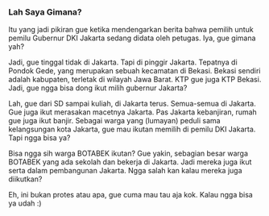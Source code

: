 ### Lah Saya Gimana?

Itu yang jadi pikiran gue ketika mendengarkan berita bahwa pemilih untuk pemilu Gubernur DKI Jakarta sedang didata oleh petugas. Iya, gue gimana yah?

Jadi, gue tinggal tidak di Jakarta. Tapi di pinggir Jakarta. Tepatnya di Pondok Gede, yang merupakan sebuah kecamatan di Bekasi. Bekasi sendiri adalah kabupaten, terletak di wilayah Jawa Barat. KTP gue juga KTP Bekasi. Jadi, gue ngga bisa dong ikut milih gubernur Jakarta?

Lah, gue dari SD sampai kuliah, di Jakarta terus. Semua-semua di Jakarta. Gue juga ikut merasakan macetnya Jakarta. Pas Jakarta kebanjiran, rumah gue juga ikut banjir. Sebagai warga yang (lumayan) peduli sama kelangsungan kota Jakarta, gue mau ikutan memilih di pemilu DKI Jakarta. Tapi ngga bisa ya?

Bisa ngga sih warga BOTABEK ikutan? Gue yakin, sebagian besar warga BOTABEK yang ada sekolah dan bekerja di Jakarta. Jadi mereka juga ikut serta dalam pembangunan Jakarta. Ngga salah kan kalau mereka juga diikutkan?

Eh, ini bukan protes atau apa, gue cuma mau tau aja kok. Kalau ngga bisa ya udah :)

<!-- METADATA: {"time": "2007-06-11 22:49:23", "title": "Lah Saya Gimana?"} -->
